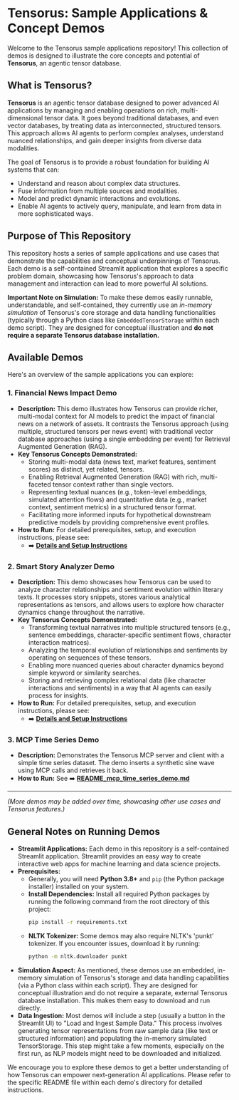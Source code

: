 # Tensorus: Sample Applications & Concept Demos

Welcome to the Tensorus sample applications repository! This collection of demos is designed to illustrate the core concepts and potential of **Tensorus**, an agentic tensor database.

## What is Tensorus?

**Tensorus** is an agentic tensor database designed to power advanced AI applications by managing and enabling operations on rich, multi-dimensional tensor data. It goes beyond traditional databases, and even vector databases, by treating data as interconnected, structured tensors. This approach allows AI agents to perform complex analyses, understand nuanced relationships, and gain deeper insights from diverse data modalities.

The goal of Tensorus is to provide a robust foundation for building AI systems that can:
*   Understand and reason about complex data structures.
*   Fuse information from multiple sources and modalities.
*   Model and predict dynamic interactions and evolutions.
*   Enable AI agents to actively query, manipulate, and learn from data in more sophisticated ways.

## Purpose of This Repository

This repository hosts a series of sample applications and use cases that demonstrate the capabilities and conceptual underpinnings of Tensorus. Each demo is a self-contained Streamlit application that explores a specific problem domain, showcasing how Tensorus's approach to data management and interaction can lead to more powerful AI solutions.

**Important Note on Simulation:** To make these demos easily runnable, understandable, and self-contained, they currently use an *in-memory simulation* of Tensorus's core storage and data handling functionalities (typically through a Python class like `EmbeddedTensorStorage` within each demo script). They are designed for conceptual illustration and **do not require a separate Tensorus database installation.**

## Available Demos

Here's an overview of the sample applications you can explore:

### 1. Financial News Impact Demo

*   **Description:** This demo illustrates how Tensorus can provide richer, multi-modal context for AI models to predict the impact of financial news on a network of assets. It contrasts the Tensorus approach (using multiple, structured tensors per news event) with traditional vector database approaches (using a single embedding per event) for Retrieval Augmented Generation (RAG).
*   **Key Tensorus Concepts Demonstrated:**
    *   Storing multi-modal data (news text, market features, sentiment scores) as distinct, yet related, tensors.
    *   Enabling Retrieval Augmented Generation (RAG) with rich, multi-faceted tensor context rather than single vectors.
    *   Representing textual nuances (e.g., token-level embeddings, simulated attention flows) and quantitative data (e.g., market context, sentiment metrics) in a structured tensor format.
    *   Facilitating more informed inputs for hypothetical downstream predictive models by providing comprehensive event profiles.
*   **How to Run:** For detailed prerequisites, setup, and execution instructions, please see:
    *   ➡️ **[Details and Setup Instructions](README_financial_news_impact_demo.md)**

### 2. Smart Story Analyzer Demo

*   **Description:** This demo showcases how Tensorus can be used to analyze character relationships and sentiment evolution within literary texts. It processes story snippets, stores various analytical representations as tensors, and allows users to explore how character dynamics change throughout the narrative.
*   **Key Tensorus Concepts Demonstrated:**
    *   Transforming textual narratives into multiple structured tensors (e.g., sentence embeddings, character-specific sentiment flows, character interaction matrices).
    *   Analyzing the temporal evolution of relationships and sentiments by operating on sequences of these tensors.
    *   Enabling more nuanced queries about character dynamics beyond simple keyword or similarity searches.
    *   Storing and retrieving complex relational data (like character interactions and sentiments) in a way that AI agents can easily process for insights.
*   **How to Run:** For detailed prerequisites, setup, and execution instructions, please see:
    *   ➡️ **[Details and Setup Instructions](README_story_analyzer_demo.md)**
### 3. MCP Time Series Demo

*   **Description:** Demonstrates the Tensorus MCP server and client with a simple time series dataset. The demo inserts a synthetic sine wave using MCP calls and retrieves it back.
*   **How to Run:** See ➡️ **[README_mcp_time_series_demo.md](README_mcp_time_series_demo.md)**


---

*(More demos may be added over time, showcasing other use cases and Tensorus features.)*

## General Notes on Running Demos

*   **Streamlit Applications:** Each demo in this repository is a self-contained Streamlit application. Streamlit provides an easy way to create interactive web apps for machine learning and data science projects.
*   **Prerequisites:**
    *   Generally, you will need **Python 3.8+** and `pip` (the Python package installer) installed on your system.
    *   **Install Dependencies:** Install all required Python packages by running the following command from the root directory of this project:
        ```bash
        pip install -r requirements.txt
        ```
    *   **NLTK Tokenizer:** Some demos may also require NLTK's 'punkt' tokenizer. If you encounter issues, download it by running:
        ```bash
        python -m nltk.downloader punkt
        ```
*   **Simulation Aspect:** As mentioned, these demos use an embedded, in-memory simulation of Tensorus's storage and data handling capabilities (via a Python class within each script). They are designed for conceptual illustration and do not require a separate, external Tensorus database installation. This makes them easy to download and run directly.
*   **Data Ingestion:** Most demos will include a step (usually a button in the Streamlit UI) to "Load and Ingest Sample Data." This process involves generating tensor representations from raw sample data (like text or structured information) and populating the in-memory simulated TensorStorage. This step might take a few moments, especially on the first run, as NLP models might need to be downloaded and initialized.

We encourage you to explore these demos to get a better understanding of how Tensorus can empower next-generation AI applications. Please refer to the specific README file within each demo's directory for detailed instructions.
